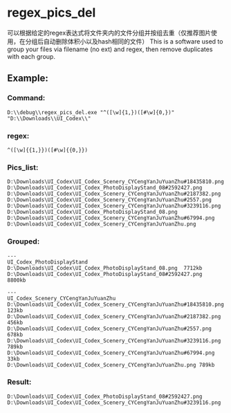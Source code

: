 # regex_pics_del
可以根据给定的regex表达式将文件夹内的文件分组并按组去重（仅推荐图片使用，在分组后自动删除体积小以及hash相同的文件）
This is a software used to group your files via filename (no ext) and regex, then remove duplicates with each group.

## Example:
### Command:
`D:\\debug\\regex_pics_del.exe "^([\w]{1,})([#\w]{0,})" "D:\\Downloads\\UI_Codex\\"`

### regex:
`^([\w]{{1,}})([#\w]{{0,}})`

### Pics_list:
```
D:\Downloads\UI_Codex\UI_Codex_Scenery_CYCengYanJuYuanZhu#18435810.png
D:\Downloads\UI_Codex\UI_Codex_PhotoDisplayStand_08#2592427.png
D:\Downloads\UI_Codex\UI_Codex_Scenery_CYCengYanJuYuanZhu#2187382.png
D:\Downloads\UI_Codex\UI_Codex_Scenery_CYCengYanJuYuanZhu#2557.png
D:\Downloads\UI_Codex\UI_Codex_Scenery_CYCengYanJuYuanZhu#3239116.png
D:\Downloads\UI_Codex\UI_Codex_PhotoDisplayStand_08.png
D:\Downloads\UI_Codex\UI_Codex_Scenery_CYCengYanJuYuanZhu#67994.png
D:\Downloads\UI_Codex\UI_Codex_Scenery_CYCengYanJuYuanZhu.png
```

### Grouped:
```
---
UI_Codex_PhotoDisplayStand
D:\Downloads\UI_Codex\UI_Codex_PhotoDisplayStand_08.png  7712kb
D:\Downloads\UI_Codex\UI_Codex_PhotoDisplayStand_08#2592427.png  8800kb

---
UI_Codex_Scenery_CYCengYanJuYuanZhu
D:\Downloads\UI_Codex\UI_Codex_Scenery_CYCengYanJuYuanZhu#18435810.png  123kb
D:\Downloads\UI_Codex\UI_Codex_Scenery_CYCengYanJuYuanZhu#2187382.png  456kb
D:\Downloads\UI_Codex\UI_Codex_Scenery_CYCengYanJuYuanZhu#2557.png  678kb
D:\Downloads\UI_Codex\UI_Codex_Scenery_CYCengYanJuYuanZhu#3239116.png 789kb
D:\Downloads\UI_Codex\UI_Codex_Scenery_CYCengYanJuYuanZhu#67994.png 33kb
D:\Downloads\UI_Codex\UI_Codex_Scenery_CYCengYanJuYuanZhu.png 789kb
```
### Result:
```
D:\Downloads\UI_Codex\UI_Codex_PhotoDisplayStand_08#2592427.png
D:\Downloads\UI_Codex\UI_Codex_Scenery_CYCengYanJuYuanZhu#3239116.png
```

